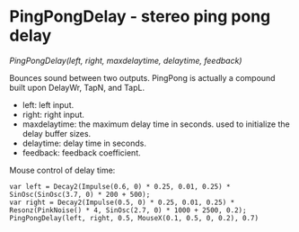 # PingPongDelay - stereo ping pong delay

_PingPongDelay(left, right, maxdelaytime, delaytime, feedback)_

Bounces sound between two outputs. PingPong is actually a compound built upon DelayWr, TapN, and TapL.

- left: left input.
- right: right input.
- maxdelaytime: the maximum delay time in seconds. used to initialize the delay buffer sizes.
- delaytime: delay time in seconds.
- feedback: feedback coefficient.

Mouse control of delay time:

	var left = Decay2(Impulse(0.6, 0) * 0.25, 0.01, 0.25) * SinOsc(SinOsc(3.7, 0) * 200 + 500);
	var right = Decay2(Impulse(0.5, 0) * 0.25, 0.01, 0.25) * Resonz(PinkNoise() * 4, SinOsc(2.7, 0) * 1000 + 2500, 0.2);
	PingPongDelay(left, right, 0.5, MouseX(0.1, 0.5, 0, 0.2), 0.7)


